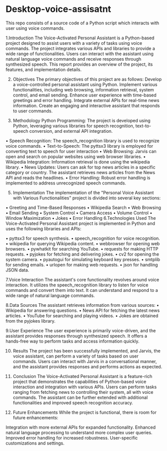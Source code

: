 # Desktop-voice-assisatnt
This repo consists of a source code of a Python script which interacts with user using voice commands.

1.Introduction
The Voice-Activated Personal Assistant is a Python-based project designed to assist users with a variety of tasks using voice commands. The project integrates various APIs and libraries to provide a wide range of functionalities. Users can interact with the assistant using natural language voice commands and receive responses through synthesized speech. This report provides an overview of the project, its features, and implementation details.

2. Objectives
The primary objectives of this project are as follows:
Develop a voice-controlled personal assistant using Python.
Implement various functionalities, including web browsing, information retrieval, system control, and email sending.
Enhance user experience with time-based greetings and error handling.
Integrate external APIs for real-time news information.
Create an engaging and interactive assistant that responds to user commands.

3. Methodology
Python Programming: The project is developed using Python, leveraging various libraries for speech recognition, text-to-speech conversion, and external API integration.


•	Speech Recognition: The speech_recognition library is used to recognize voice commands.
•	Text-to-Speech: The pyttsx3 library is employed for converting text to speech for user interaction
•	Web Browsing: Jarvis can open and search on popular websites using web browser libraries.
•	Wikipedia Integration: Information retrieval is done using the wikipedia library.
•	News Updates: Users can ask for top news articles in a specific category or country. The assistant retrieves news articles from the News API and reads the headlines.
•	Error Handling: Robust error handling is implemented to address unrecognized speech commands.

5. Implementation
The implementation of the "Personal Voice Assistant with Various Functionalities" project is divided into several key sections:

•	Greeting and Time-Based Responses
•	Wikipedia Search
•	Web Browsing
•	Email Sending
•	System Control
•	Camera Access
•	Volume Control
•	Window Maximization
•	Jokes
•	Error Handling
6.Technologies Used
The Voice-Activated Personal Assistant project is implemented in Python and uses the following libraries and APIs:

•	pyttsx3 for speech synthesis.
•	speech_recognition for voice recognition.
•	wikipedia for querying Wikipedia content.
•	webbrowser for opening web browsers.
•	pywhatkit for searching YouTube.
•	requests for making HTTP requests.
•	pyjokes for fetching and delivering jokes.
•	cv2 for opening the system camera.
•	pyautogui for simulating keyboard key presses.
•	smtplib for sending emails.
•	urlopen for making web requests.
•	json for handling JSON data.


7.Voice Interaction
The assistant's core functionality revolves around voice interaction. It utilizes the speech_recognition library to listen for voice commands and convert them into text. It can understand and respond to a wide range of natural language commands.




8.Data Sources
The assistant retrieves information from various sources:
•	Wikipedia for answering questions.
•	News API for fetching the latest news articles.
•	YouTube for searching and playing videos.
•	Jokes are obtained from the pyjokes library.

9.User Experience
The user experience is primarily voice-driven, and the assistant provides responses through synthesized speech. It offers a hands-free way to perform tasks and access information quickly.

10. Results
The project has been successfully implemented, and Jarvis, the voice assistant, can perform a variety of tasks based on user commands. Users can interact with Jarvis in a conversational manner, and the assistant provides responses and performs actions as expected.



11. Conclusion
The Voice-Activated Personal Assistant is a feature-rich project that demonstrates the capabilities of Python-based voice interaction and integration with various APIs. Users can perform tasks ranging from fetching news to controlling their system, all with voice commands. The assistant can be further extended with additional functionalities and improved speech recognition accuracy.


12. Future Enhancements
While the project is functional, there is room for future enhancements:

Integration with more external APIs for expanded functionality.
Enhanced natural language processing to understand more complex user queries.
Improved error handling for increased robustness.
User-specific customizations and settings.

